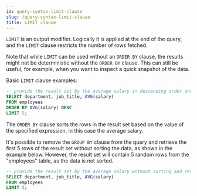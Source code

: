```yaml
---
id: query-syntax-limit-clause
slug: /query-syntax-limit-clause
title: LIMIT clause
---
```


`LIMIT` is an output modifier. Logically it is applied at the end of the query, and the `LIMIT` clause restricts the number of rows fetched.

Note that while `LIMIT` can be used without an `ORDER BY` clause, the results might not be deterministic without the `ORDER BY` clause. This can still be useful, for example, when you want to inspect a quick snapshot of the data.

Basic `LIMIT` clause examples:

```sql
-- provide the result set by the average salary in descending order and return only the first 5 rows of the result set
SELECT department, job_title, AVG(salary)
FROM employees
ORDER BY AVG(salary) DESC
LIMIT 5;
```

The `ORDER BY` clause sorts the rows in the result set based on the value of the specified expression, in this case the average salary.

It's possible to remove the `GROUP BY` clause from the query and retrieve the first 5 rows of the result set without sorting the data, as shown in the example below. However, the result set will contain 5 random rows from the "employees" table, as the data is not sorted.

```sql
-- provide the result set by the average salary without sorting and return only the first 5 rows of the result set
SELECT department, job_title, AVG(salary)
FROM employees
LIMIT 5;
```